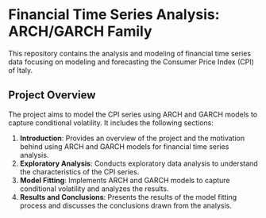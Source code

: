 # Financial Time Series Analysis: ARCH/GARCH Family

This repository contains the analysis and modeling of financial time series data focusing on modeling and forecasting the Consumer Price Index (CPI) of Italy.

## Project Overview

The project aims to model the CPI series using ARCH and GARCH models to capture conditional volatility. It includes the following sections:

1. **Introduction**: Provides an overview of the project and the motivation behind using ARCH and GARCH models for financial time series analysis.
2. **Exploratory Analysis**: Conducts exploratory data analysis to understand the characteristics of the CPI series.
3. **Model Fitting**: Implements ARCH and GARCH models to capture conditional volatility and analyzes the results.
4. **Results and Conclusions**: Presents the results of the model fitting process and discusses the conclusions drawn from the analysis.
